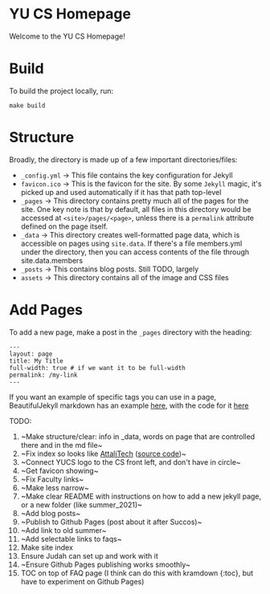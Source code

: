 # YU CS Homepage
Welcome to the YU CS Homepage!

# Build
To build the project locally, run:
```
make build
```

# Structure
Broadly, the directory is made up of a few important directories/files:
- `_config.yml` &rarr; This file contains the key configuration for Jekyll
- `favicon.ico` &rarr; This is the favicon for the site. By some `Jekyll` magic, it's picked up and used automatically if it has that path top-level
- `_pages` &rarr; This directory contains pretty much all of the pages for the site. One key note is that by default, all files in this directory would be accessed at `<site>/pages/<page>`, unless there is a `permalink` attribute defined on the page itself.
- `_data` &rarr; This directory creates well-formatted page data, which is accessible on pages using `site.data`. If there's a file members.yml under the directory, then you can access contents of the file through site.data.members
- `_posts` &rarr; This contains blog posts. Still TODO, largely
- `assets` &rarr; This directory contains all of the image and CSS files

# Add Pages
To add a new page, make a post in the `_pages` directory with the heading:
```
---
layout: page
title: My Title
full-width: true # if we want it to be full-width
permalink: /my-link
---
```

If you want an example of specific tags you can use in a page, BeautifulJekyll markdown has an example [here](https://beautifuljekyll.com/2020-02-28-test-markdown/), with the code for it [here](https://raw.githubusercontent.com/daattali/beautiful-jekyll/master/_posts/2020-02-28-test-markdown.md)


TODO:
1. ~Make structure/clear: info in _data, words on page that are controlled there and in the md file~
2. ~Fix index so looks like [AttaliTech](https://attalitech.com) ([source code](https://github.com/daattali/attalitech))~
3. ~Connect YUCS logo to the CS front left, and don't have in circle~
4. ~Get favicon showing~
5. ~Fix Faculty links~
6. ~Make less narrow~
7. ~Make clear README with instructions on how to add a new jekyll page, or a new folder (like summer_2021)~
8.  ~Add blog posts~
9.  ~Publish to Github Pages (post about it after Succos)~
10. ~Add link to old summer~
11. ~Add selectable links to faqs~
12. Make site index
13. Ensure Judah can set up and work with it
14. ~Ensure Github Pages publishing works smoothly~
15. TOC on top of FAQ page (I think can do this with kramdown {:toc}, but have to experiment on Github Pages)
